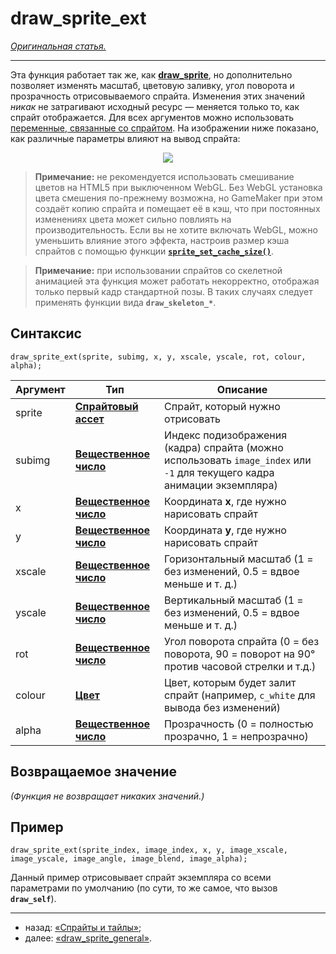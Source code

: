# draw_sprite_ext

[*Оригинальная статья.*](https://manual.gamemaker.io/beta/en/index.htm#t=GameMaker_Language%2FGML_Reference%2FDrawing%2FSprites_And_Tiles%2Fdraw_sprite_ext.htm&rhsearch=draw_sprite_ext&rhhlterm=draw_sprite_ext)

---

Эта функция работает так же, как [**draw_sprite**](https://github.com/RushanM/GameMaker-Alt-Russian-Language/blob/main/%D0%A0%D1%83%D0%BA%D0%BE%D0%B2%D0%BE%D0%B4%D1%81%D1%82%D0%B2%D0%BE/draw_sprite.md), но дополнительно позволяет изменять масштаб, цветовую заливку, угол поворота и прозрачность отрисовываемого спрайта. Изменения этих значений *никак* не затрагивают исходный ресурс — меняется только то, как спрайт отображается. Для всех аргументов можно использовать [переменные, связанные со спрайтом](https://manual.gamemaker.io/beta/en/GameMaker_Language/GML_Reference/Asset_Management/Sprites/Sprite_Instance_Variables/Sprite_Instance_Variables.htm). На изображении ниже показано, как различные параметры влияют на вывод спрайта:

<p align="center">
    <img src="https://manual.gamemaker.io/beta/en/assets/Images/Scripting_Reference/GML/Reference/Drawing/spr_ext.png">
</p>

> **Примечание:** не рекомендуется использовать смешивание цветов на HTML5 при выключенном WebGL. Без WebGL установка цвета смешения по-прежнему возможна, но GameMaker при этом создаёт копию спрайта и помещает её в кэш, что при постоянных изменениях цвета может сильно повлиять на производительность. Если вы не хотите включать WebGL, можно уменьшить влияние этого эффекта, настроив размер кэша спрайтов с помощью функции [**`sprite_set_cache_size()`**](https://manual.gamemaker.io/beta/en/GameMaker_Language/GML_Reference/Asset_Management/Sprites/Sprite_Manipulation/sprite_set_cache_size_ext.htm).

> **Примечание:** при использовании спрайтов со скелетной анимацией эта функция может работать некорректно, отображая только первый кадр стандартной позы. В таких случаях следует применять функции вида **`draw_skeleton_*`**.

## Синтаксис

```gml
draw_sprite_ext(sprite, subimg, x, y, xscale, yscale, rot, colour, alpha);
```

| Аргумент | Тип | Описание |
| --- | --- | --- |
| sprite   | [**Спрайтовый ассет**](https://manual.gamemaker.io/beta/en/The_Asset_Editors/Sprites.htm) | Спрайт, который нужно отрисовать |
| subimg   | [**Вещественное число**](https://manual.gamemaker.io/beta/en/GameMaker_Language/GML_Overview/Data_Types.htm) | Индекс подизображения (кадра) спрайта (можно использовать `image_index` или `-1` для текущего кадра анимации экземпляра) |
| x        | [**Вещественное число**](https://manual.gamemaker.io/beta/en/GameMaker_Language/GML_Overview/Data_Types.htm) | Координата **x**, где нужно нарисовать спрайт |
| y        | [**Вещественное число**](https://manual.gamemaker.io/beta/en/GameMaker_Language/GML_Overview/Data_Types.htm) | Координата **y**, где нужно нарисовать спрайт |
| xscale   | [**Вещественное число**](https://manual.gamemaker.io/beta/en/GameMaker_Language/GML_Overview/Data_Types.htm) | Горизонтальный масштаб (1 = без изменений, 0.5 = вдвое меньше и т. д.) |
| yscale   | [**Вещественное число**](https://manual.gamemaker.io/beta/en/GameMaker_Language/GML_Overview/Data_Types.htm) | Вертикальный масштаб (1 = без изменений, 0.5 = вдвое меньше и т. д.) |
| rot      | [**Вещественное число**](https://manual.gamemaker.io/beta/en/GameMaker_Language/GML_Overview/Data_Types.htm) | Угол поворота спрайта (0 = без поворота, 90 = поворот на 90° против часовой стрелки и т.д.) |
| colour   | [**Цвет**](https://manual.gamemaker.io/beta/en/GameMaker_Language/GML_Reference/Drawing/Colour_And_Alpha/Colour_And_Alpha.htm) | Цвет, которым будет залит спрайт (например, `c_white` для вывода без изменений) |
| alpha    | [**Вещественное число**](https://manual.gamemaker.io/beta/en/GameMaker_Language/GML_Overview/Data_Types.htm) | Прозрачность (0 = полностью прозрачно, 1 = непрозрачно) |

## Возвращаемое значение

*(Функция не возвращает никаких значений.)*

## Пример

```gml
draw_sprite_ext(sprite_index, image_index, x, y, image_xscale, image_yscale, image_angle, image_blend, image_alpha);
```

Данный пример отрисовывает спрайт экземпляра со всеми параметрами по умолчанию (по сути, то же самое, что вызов **`draw_self`**).

---

* назад: [«Спрайты и тайлы»](https://manual.gamemaker.io/beta/en/GameMaker_Language/GML_Reference/Drawing/Sprites_And_Tiles/Sprites_And_Tiles.htm);
* далее: [«draw_sprite_general»](https://manual.gamemaker.io/beta/en/GameMaker_Language/GML_Reference/Drawing/Sprites_And_Tiles/draw_sprite_general.htm).
